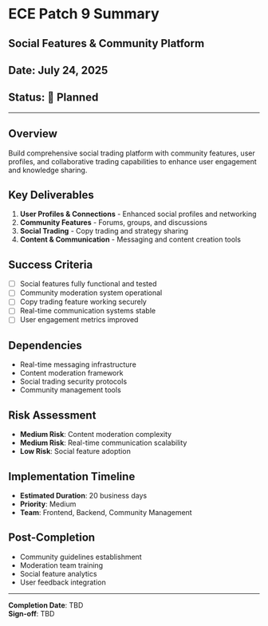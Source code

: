 # ECE Patch 9 Summary
## Social Features & Community Platform
## Date: July 24, 2025
## Status: 🚀 Planned

---

## Overview
Build comprehensive social trading platform with community features, user profiles, and collaborative trading capabilities to enhance user engagement and knowledge sharing.

## Key Deliverables
1. **User Profiles & Connections** - Enhanced social profiles and networking
2. **Community Features** - Forums, groups, and discussions
3. **Social Trading** - Copy trading and strategy sharing
4. **Content & Communication** - Messaging and content creation tools

## Success Criteria
- [ ] Social features fully functional and tested
- [ ] Community moderation system operational
- [ ] Copy trading feature working securely
- [ ] Real-time communication systems stable
- [ ] User engagement metrics improved

## Dependencies
- Real-time messaging infrastructure
- Content moderation framework
- Social trading security protocols
- Community management tools

## Risk Assessment
- **Medium Risk**: Content moderation complexity
- **Medium Risk**: Real-time communication scalability
- **Low Risk**: Social feature adoption

## Implementation Timeline
- **Estimated Duration**: 20 business days
- **Priority**: Medium
- **Team**: Frontend, Backend, Community Management

## Post-Completion
- Community guidelines establishment
- Moderation team training
- Social feature analytics
- User feedback integration

---

**Completion Date**: TBD  
**Sign-off**: TBD
